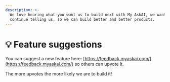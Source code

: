 ```yaml
---
description: >-
  We love hearing what you want us to build next with My AskAI, we want you to
  continue telling us, so we can build better and better products.
---
```


# 💡 Feature suggestions



You can suggest a new feature here: [https://feedback.myaskai.com/](https://feedback.myaskai.com/) so others can upvote it.

The more upvotes the more likely we are to build it!
